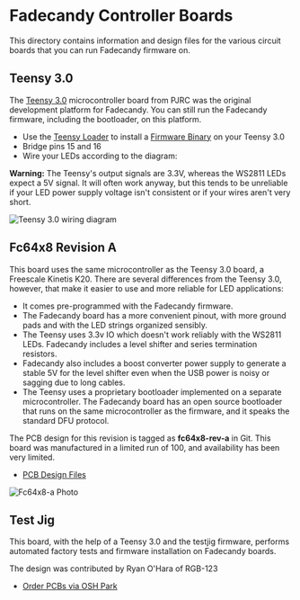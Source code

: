 Fadecandy Controller Boards
===========================

This directory contains information and design files for the various circuit boards that you can run Fadecandy firmware on.

Teensy 3.0
----------

The [Teensy 3.0](http://www.pjrc.com/teensy/) microcontroller board from PJRC was the original development platform for Fadecandy. You can still run the Fadecandy firmware, including the bootloader, on this platform.

* Use the [Teensy Loader](http://www.pjrc.com/teensy/loader.html) to install a [Firmware Binary](https://raw.github.com/scanlime/fadecandy/master/bin/fc-firmware-v106.hex) on your Teensy 3.0
* Bridge pins 15 and 16
* Wire your LEDs according to the diagram:

**Warning:** The Teensy's output signals are 3.3V, whereas the WS2811 LEDs expect a 5V signal. It will often work anyway, but this tends to be unreliable if your LED power supply voltage isn't consistent or if your wires aren't very short.

![Teensy 3.0 wiring diagram](https://raw.github.com/scanlime/fadecandy/master/pcb/teensy3/wiring-diagram.png)


Fc64x8 Revision A
-----------------
 
This board uses the same microcontroller as the Teensy 3.0 board, a Freescale Kinetis K20. There are several differences from the Teensy 3.0, however, that make it easier to use and more reliable for LED applications:

* It comes pre-programmed with the Fadecandy firmware.
* The Fadecandy board has a more convenient pinout, with more ground pads and with the LED strings organized sensibly.
* The Teensy uses 3.3v IO which doesn't work reliably with the WS2811 LEDs. Fadecandy includes a level shifter and series termination resistors.
* Fadecandy also includes a boost converter power supply to generate a stable 5V for the level shifter even when the USB power is noisy or sagging due to long cables.
* The Teensy uses a proprietary bootloader implemented on a separate microcontroller. The Fadecandy board has an open source bootloader that runs on the same microcontroller as the firmware, and it speaks the standard DFU protocol.

The PCB design for this revision is tagged as **fc64x8-rev-a** in Git. This board was manufactured in a limited run of 100, and availability has been very limited.

* [PCB Design Files](https://github.com/scanlime/fadecandy/tree/fc64x8-rev-a/pcb/fc64x8)

![Fc64x8-a Photo](http://farm6.staticflickr.com/5513/10877817543_2f654c8699.jpg)


Test Jig
--------

This board, with the help of a Teensy 3.0 and the testjig firmware, performs automated factory tests and firmware installation on Fadecandy boards.

The design was contributed by Ryan O'Hara of RGB-123

* [Order PCBs via OSH Park](http://oshpark.com/shared_projects/0Hx8kSYR)

